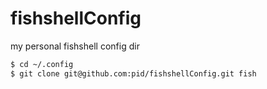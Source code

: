 fishshellConfig
===============

my personal fishshell config dir

```sh
$ cd ~/.config
$ git clone git@github.com:pid/fishshellConfig.git fish
```

